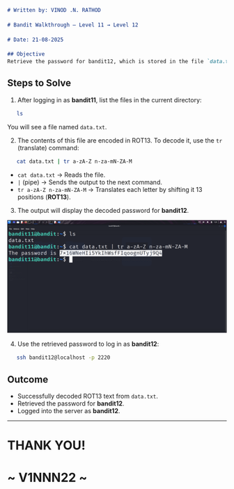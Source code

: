 ```markdown
# Written by: VINOD .N. RATHOD  

# Bandit Walkthrough — Level 11 → Level 12  

# Date: 21-08-2025  

## Objective  
Retrieve the password for bandit12, which is stored in the file `data.txt`. The hint specifies that the text is encoded using "ROT13", where each letter is shifted by 13 positions in the alphabet.  
```

## **Steps to Solve**

1. After logging in as **bandit11**, list the files in the current directory:

```bash
   ls
```

You will see a file named `data.txt`.

2. The contents of this file are encoded in ROT13.
   To decode it, use the `tr` (translate) command:

```bash
   cat data.txt | tr a-zA-Z n-za-mN-ZA-M
```

* `cat data.txt` → Reads the file.
* `|` (pipe) → Sends the output to the next command.
* `tr a-zA-Z n-za-mN-ZA-M` → Translates each letter by shifting it 13 positions (**ROT13**).

3. The output will display the decoded password for **bandit12**.

![Running cat data.txt | tr a-zA-Z n-za-mN-ZA-M and retrieving the decoded password](Assets/level-11.png)

4. Use the retrieved password to log in as **bandit12**:

```bash
   ssh bandit12@localhost -p 2220
```


## **Outcome**

* Successfully decoded ROT13 text from `data.txt`.
* Retrieved the password for **bandit12**.
* Logged into the server as **bandit12**.

---

# THANK YOU!

# \~ **V1NNN22** \~


